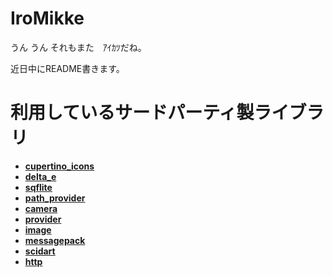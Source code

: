 # IroMikke

うん うん それもまた　ｱｲｶﾂだね。

近日中にREADME書きます。

# 利用しているサードパーティ製ライブラリ
- **[cupertino_icons](https://pub.dev/packages/cupertino_icons)**
- **[delta_e](https://pub.dev/packages/delta_e)**
- **[sqflite](https://pub.dev/packages/sqflite)**
- **[path_provider](https://pub.dev/packages/path_provider)**
- **[camera](https://pub.dev/packages/camera)**
- **[provider](https://pub.dev/packages/provider)**
- **[image](https://pub.dev/packages/image)**
- **[messagepack](https://pub.dev/packages/messagepack)**
- **[scidart](https://pub.dev/packages/scidart)**
- **[http](https://pub.dev/packages/http)**
